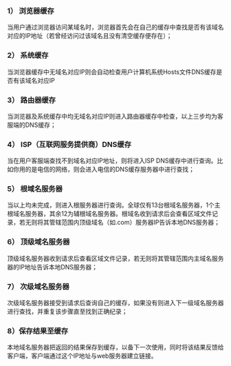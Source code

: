 ### 1） 浏览器缓存　　

当用户通过浏览器访问某域名时，浏览器首先会在自己的缓存中查找是否有该域名对应的IP地址（若曾经访问过该域名且没有清空缓存便存在）；　　

### 2） 系统缓存　　

当浏览器缓存中无域名对应IP则会自动检查用户计算机系统Hosts文件DNS缓存是否有该域名对应IP

### 3） 路由器缓存　　

当浏览器及系统缓存中均无域名对应IP则进入路由器缓存中检查，以上三步均为客服端的DNS缓存；

### 4） ISP（互联网服务提供商）DNS缓存　　

当在用户客服端查找不到域名对应IP地址，则将进入ISP DNS缓存中进行查询。比如你用的是电信的网络，则会进入电信的DNS缓存服务器中进行查找；　　

### 5） 根域名服务器　　

当以上均未完成，则进入根服务器进行查询。全球仅有13台根域名服务器，1个主根域名服务器，其余12为辅根域名服务器。根域名收到请求后会查看区域文件记录，若无则将其管辖范围内顶级域名（如.com）服务器IP告诉本地DNS服务器；　　

### 6） 顶级域名服务器　　

顶级域名服务器收到请求后查看区域文件记录，若无则将其管辖范围内主域名服务器的IP地址告诉本地DNS服务器；

### 7） 次级域名服务器　　

次级域名服务器接受到请求后查询自己的缓存，如果没有则进入下一级域名服务器进行查找，并重复该步骤直至找到正确纪录；　　

### 8）保存结果至缓存　　

本地域名服务器把返回的结果保存到缓存，以备下一次使用，同时将该结果反馈给客户端，客户端通过这个IP地址与web服务器建立链接。